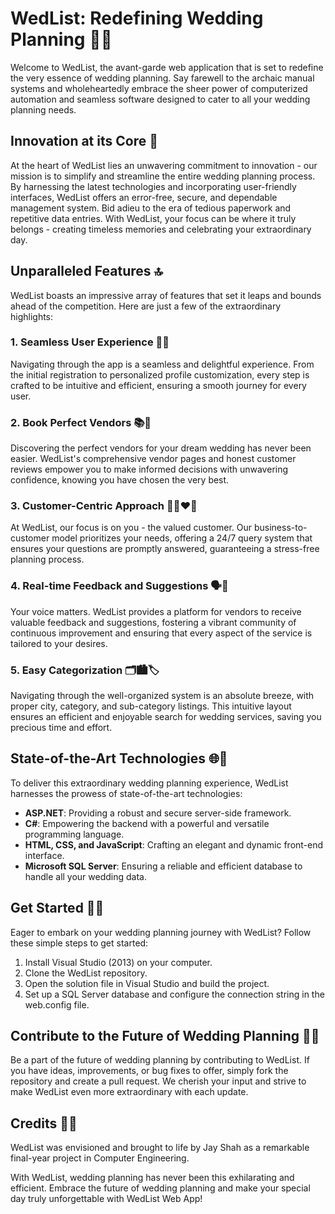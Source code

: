 # WedList: Redefining Wedding Planning 💍🎉

Welcome to WedList, the avant-garde web application that is set to redefine the very essence of wedding planning. Say farewell to the archaic manual systems and wholeheartedly embrace the sheer power of computerized automation and seamless software designed to cater to all your wedding planning needs.

## Innovation at its Core 🌟

At the heart of WedList lies an unwavering commitment to innovation - our mission is to simplify and streamline the entire wedding planning process. By harnessing the latest technologies and incorporating user-friendly interfaces, WedList offers an error-free, secure, and dependable management system. Bid adieu to the era of tedious paperwork and repetitive data entries. With WedList, your focus can be where it truly belongs - creating timeless memories and celebrating your extraordinary day.

## Unparalleled Features 🔝

WedList boasts an impressive array of features that set it leaps and bounds ahead of the competition. Here are just a few of the extraordinary highlights:

### 1. Seamless User Experience 📲💫

Navigating through the app is a seamless and delightful experience. From the initial registration to personalized profile customization, every step is crafted to be intuitive and efficient, ensuring a smooth journey for every user.

### 2. Book Perfect Vendors 📚💒

Discovering the perfect vendors for your dream wedding has never been easier. WedList's comprehensive vendor pages and honest customer reviews empower you to make informed decisions with unwavering confidence, knowing you have chosen the very best.

### 3. Customer-Centric Approach 🤝👩‍❤️‍👨

At WedList, our focus is on you - the valued customer. Our business-to-customer model prioritizes your needs, offering a 24/7 query system that ensures your questions are promptly answered, guaranteeing a stress-free planning process.

### 4. Real-time Feedback and Suggestions 🗣️📝

Your voice matters. WedList provides a platform for vendors to receive valuable feedback and suggestions, fostering a vibrant community of continuous improvement and ensuring that every aspect of the service is tailored to your desires.

### 5. Easy Categorization 🗂️🏙️🏷️

Navigating through the well-organized system is an absolute breeze, with proper city, category, and sub-category listings. This intuitive layout ensures an efficient and enjoyable search for wedding services, saving you precious time and effort.

## State-of-the-Art Technologies 🌐🔧

To deliver this extraordinary wedding planning experience, WedList harnesses the prowess of state-of-the-art technologies:

- **ASP.NET**: Providing a robust and secure server-side framework.
- **C#**: Empowering the backend with a powerful and versatile programming language.
- **HTML, CSS, and JavaScript**: Crafting an elegant and dynamic front-end interface.
- **Microsoft SQL Server**: Ensuring a reliable and efficient database to handle all your wedding data.

## Get Started 🏁🚀

Eager to embark on your wedding planning journey with WedList? Follow these simple steps to get started:

1. Install Visual Studio (2013) on your computer.
2. Clone the WedList repository.
3. Open the solution file in Visual Studio and build the project.
4. Set up a SQL Server database and configure the connection string in the web.config file.

## Contribute to the Future of Wedding Planning 👰🤵

Be a part of the future of wedding planning by contributing to WedList. If you have ideas, improvements, or bug fixes to offer, simply fork the repository and create a pull request. We cherish your input and strive to make WedList even more extraordinary with each update.

## Credits 🙌👏

WedList was envisioned and brought to life by Jay Shah as a remarkable final-year project in Computer Engineering.

With WedList, wedding planning has never been this exhilarating and efficient. Embrace the future of wedding planning and make your special day truly unforgettable with WedList Web App!
